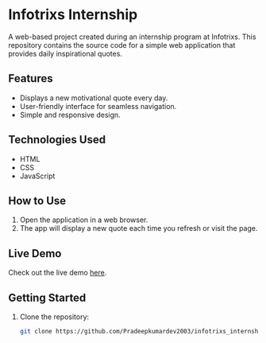 # Infotrixs Internship

A web-based project created during an internship program at Infotrixs. This repository contains the source code for a simple web application that provides daily inspirational quotes.

## Features
- Displays a new motivational quote every day.
- User-friendly interface for seamless navigation.
- Simple and responsive design.

## Technologies Used
- HTML
- CSS
- JavaScript

## How to Use
1. Open the application in a web browser.
2. The app will display a new quote each time you refresh or visit the page.

## Live Demo
Check out the live demo [here](https://pradeepkumardev2003.github.io/infotrixs/).

## Getting Started
1. Clone the repository:
   ```bash
   git clone https://github.com/Pradeepkumardev2003/infotrixs_internship.git
